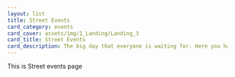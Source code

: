```yaml
---
layout: list
title: Street Events
card_category: events
card_cover: assets/img/1_Landing/Landing_3
card_title: Street Events
card_description: The big day that everyone is waiting for. Here you have the oportunity to see and appreciate big artists and local bands.
---
```

This is Street events page